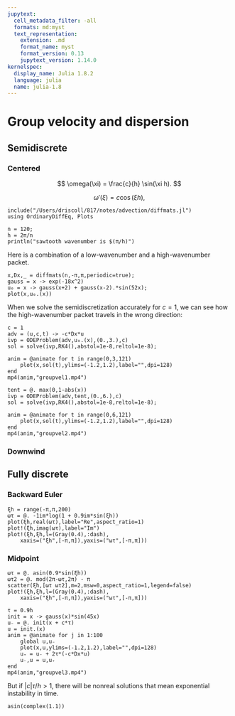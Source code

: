 ```yaml
---
jupytext:
  cell_metadata_filter: -all
  formats: md:myst
  text_representation:
    extension: .md
    format_name: myst
    format_version: 0.13
    jupytext_version: 1.14.0
kernelspec:
  display_name: Julia 1.8.2
  language: julia
  name: julia-1.8
---
```


# Group velocity and dispersion



## Semidiscrete

### Centered 



$$
\omega(\xi) = \frac{c}{h} \sin(\xi h).
$$


$$
\omega'(\xi) = c \cos(\xi h),
$$

```{code-cell}
include("/Users/driscoll/817/notes/advection/diffmats.jl")
using OrdinaryDiffEq, Plots
```

```{code-cell}
n = 120;
h = 2π/n
println("sawtooth wavenumber is $(π/h)")
```

Here is a combination of a low-wavenumber and a high-wavenumber packet.

```{code-cell}
x,Dx,_ = diffmats(n,-π,π,periodic=true);
gauss = x -> exp(-18x^2)
u₀ = x -> gauss(x+2) + gauss(x-2).*sin(52x);
plot(x,u₀.(x))
```

When we solve the semidiscretization accurately for $c=1$, we can see how the high-wavenumber packet travels in the wrong direction:

```{code-cell}
c = 1
adv = (u,c,t) -> -c*Dx*u
ivp = ODEProblem(adv,u₀.(x),(0.,3.),c)
sol = solve(ivp,RK4(),abstol=1e-8,reltol=1e-8);

anim = @animate for t in range(0,3,121)
    plot(x,sol(t),ylims=(-1.2,1.2),label="",dpi=128)
end
mp4(anim,"groupvel1.mp4")
```

```{code-cell}
tent = @. max(0,1-abs(x))
ivp = ODEProblem(adv,tent,(0.,6.),c)
sol = solve(ivp,RK4(),abstol=1e-8,reltol=1e-8);

anim = @animate for t in range(0,6,121)
    plot(x,sol(t),ylims=(-1.2,1.2),label="",dpi=128)
end
mp4(anim,"groupvel2.mp4")
```

### Downwind 


## Fully discrete

### Backward Euler


```{code-cell}
ξh = range(-π,π,200)
ωτ = @. -1im*log(1 + 0.9im*sin(ξh))
plot(ξh,real(ωτ),label="Re",aspect_ratio=1)
plot!(ξh,imag(ωτ),label="Im")
plot!(ξh,ξh,l=(Gray(0.4),:dash),
    xaxis=("ξh",[-π,π]),yaxis=("ωτ",[-π,π]))
```


### Midpoint

```{code-cell}
ωτ = @. asin(0.9*sin(ξh))
ωτ2 = @. mod(2π-ωτ,2π) - π
scatter(ξh,[ωτ ωτ2],m=2,msw=0,aspect_ratio=1,legend=false)
plot!(ξh,ξh,l=(Gray(0.4),:dash),
    xaxis=("ξh",[-π,π]),yaxis=("ωτ",[-π,π]))
```

```{code-cell}
τ = 0.9h
init = x -> gauss(x)*sin(45x)
u₋ = @. init(x + c*τ)
u = init.(x)
anim = @animate for j in 1:100
    global u,u₋
    plot(x,u,ylims=(-1.2,1.2),label="",dpi=128)
    u₊ = u₋ + 2τ*(-c*Dx*u)
    u₋,u = u,u₊
end
mp4(anim,"groupvel3.mp4")
```

But if $|c|\tau / h > 1$, there will be nonreal solutions that mean exponential instability in time.

```{code-cell}
asin(complex(1.1))
```
